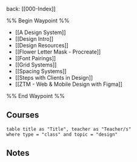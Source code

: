 back: [[000-Index]]

%% Begin Waypoint %%
- [[A Design System]]
- [[Design Intro]]
- [[Design Resources]]
- [[Flower Letter Mask - Procreate]]
- [[Font Pairings]]
- [[Grid Systems]]
- [[Spacing Systems]]
- [[Steps with Clients in Design]]
- [[ZTM - Web & Mobile Design with Figma]]

%% End Waypoint %%


## Courses

```dataview
table title as "Title", teacher as "Teacher/s"
where type = "class" and topic = "design"
```



## Notes





